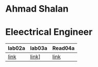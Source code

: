 

# Ahmad Shalan 
# Eleectrical Engineer


|lab02a | lab03a| Read04a |
|------ | ------| -------  |
|[link](lab02a.md)|[link](read03a.md)] | [link](read04a.md)|
